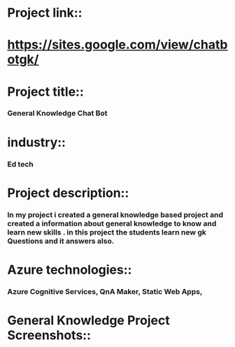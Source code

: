 # Project link::
#  https://sites.google.com/view/chatbotgk/
# Project title::
### General Knowledge Chat Bot
# industry::
### Ed tech
# Project description::
### In my project i created a general knowledge based project and created a information about general knowledge to know and learn new skills . in this project the students learn new gk Questions and it answers also.
# Azure technologies::
### Azure Cognitive Services, QnA Maker, Static Web Apps,
# General Knowledge Project Screenshots::

